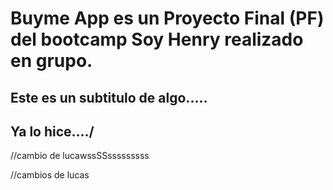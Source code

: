 # Buyme App es un Proyecto Final (PF) del bootcamp Soy Henry realizado en grupo.

## Este es un subtitulo de algo.....

## Ya lo hice..../

//cambio de lucawssSSsssssssss

//cambios de lucas

